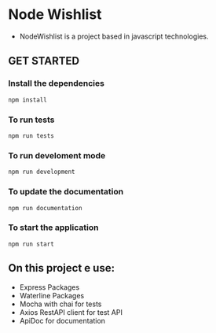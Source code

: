 # Node Wishlist

* NodeWishlist is a project based in javascript technologies.

## GET STARTED

### Install the dependencies
    npm install

### To run tests
    npm run tests

### To run develoment mode
    npm run development

### To update the documentation
    npm run documentation

### To start the application
    npm run start

## On this project e use:

- Express Packages
- Waterline Packages
- Mocha with chai for tests
- Axios RestAPI client for test API
- ApiDoc for documentation